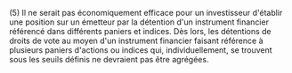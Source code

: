 (5) Il ne serait pas économiquement efficace pour un investisseur d'établir une position sur un émetteur par la détention d'un instrument financier référencé dans différents paniers et indices. Dès lors, les détentions de droits de vote au moyen d'un instrument financier faisant référence à plusieurs paniers d'actions ou indices qui, individuellement, se trouvent sous les seuils définis ne devraient pas être agrégées.